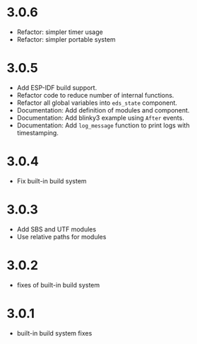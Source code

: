 # 3.0.6
- Refactor: simpler timer usage
- Refactor: simpler portable system

# 3.0.5
- Add ESP-IDF build support.
- Refactor code to reduce number of internal functions.
- Refactor all global variables into `eds_state` component.
- Documentation: Add definition of modules and component.
- Documentation: Add blinky3 example using `After` events.
- Documentation: Add `log_message` function to print logs with timestamping.

# 3.0.4
- Fix built-in build system

# 3.0.3
- Add SBS and UTF modules
- Use relative paths for modules

# 3.0.2
- fixes of built-in build system

# 3.0.1
- built-in build system fixes

